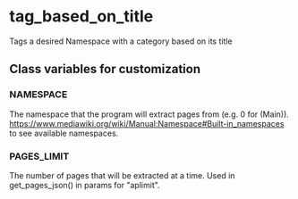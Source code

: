 # tag_based_on_title
Tags a desired Namespace with a category based on its title

## Class variables for customization
### NAMESPACE
The namespace that the program will extract pages from (e.g. 0 for (Main)).
https://www.mediawiki.org/wiki/Manual:Namespace#Built-in_namespaces to see available namespaces.

### PAGES_LIMIT
The number of pages that will be extracted at a time. Used in get_pages_json() in params for "aplimit".
